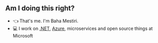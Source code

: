 ## Am I doing this right?

- 👈 That's me. I'm Baha Mestiri.
- 💻 I work on [.NET](https://dot.net), [Azure](https://docs.microsoft.com/azure?WT.mc_id=dotnet-0000-shboyer), microservices and open source things at Microsoft
<!--
**MestiriBaha/MestiriBaha** is a ✨ _special_ ✨ repository because its `README.md` (this file) appears on your GitHub profile.

Here are some ideas to get you started:

- 🔭 I’m currently working on ...
- 🌱 I’m currently learning ...
- 👯 I’m looking to collaborate on ...
- 🤔 I’m looking for help with ...
- 💬 Ask me about ...
- 📫 How to reach me: ...
- 😄 Pronouns: ...
- ⚡ Fun fact: ...
-->
